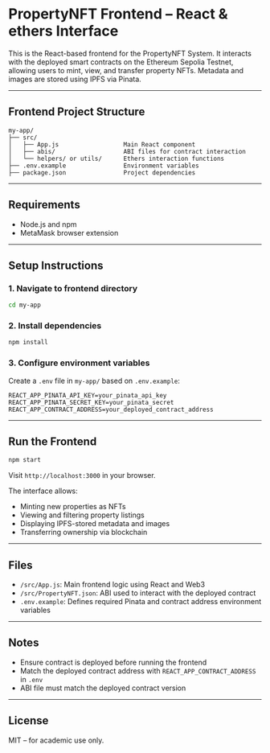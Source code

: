 # PropertyNFT Frontend – React & ethers Interface

This is the React-based frontend for the PropertyNFT System. It interacts with the deployed smart contracts on the Ethereum Sepolia Testnet, allowing users to mint, view, and transfer property NFTs. Metadata and images are stored using IPFS via Pinata.

---

## Frontend Project Structure

```
my-app/
├── src/
│   ├── App.js                  Main React component
│   ├── abis/                   ABI files for contract interaction
│   └── helpers/ or utils/      Ethers interaction functions
├── .env.example                Environment variables
├── package.json                Project dependencies
```

---

## Requirements

- Node.js and npm
- MetaMask browser extension

---

## Setup Instructions

### 1. Navigate to frontend directory

```bash
cd my-app
```

### 2. Install dependencies

```bash
npm install
```

### 3. Configure environment variables

Create a `.env` file in `my-app/` based on `.env.example`:

```env
REACT_APP_PINATA_API_KEY=your_pinata_api_key
REACT_APP_PINATA_SECRET_KEY=your_pinata_secret
REACT_APP_CONTRACT_ADDRESS=your_deployed_contract_address
```

---

## Run the Frontend

```bash
npm start
```

Visit `http://localhost:3000` in your browser.

The interface allows:
- Minting new properties as NFTs
- Viewing and filtering property listings
- Displaying IPFS-stored metadata and images
- Transferring ownership via blockchain

---

## Files

- `/src/App.js`: Main frontend logic using React and Web3
- `/src/PropertyNFT.json`: ABI used to interact with the deployed contract
- `.env.example`: Defines required Pinata and contract address environment variables

---

## Notes

- Ensure contract is deployed before running the frontend
- Match the deployed contract address with `REACT_APP_CONTRACT_ADDRESS` in `.env`
- ABI file must match the deployed contract version

---

## License

MIT – for academic use only.
